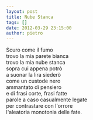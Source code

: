 ```yaml
---
layout: post
title: Nube Stanca
tags: []
date: 2012-03-29 23:15:00
author: pietro
---
```

Scuro come il fumo<br/>trovo la mia parete bianca<br/>trovo la mia nube stanca<br/>sopra cui appena potrò<br/>a suonar la lira siederò<br/>come un custode nero<br/>ammantato di pensiero<br/>e di frasi corte, frasi fatte<br/>parole a caso casualmente legate<br/>per contrastare con l'orrore<br/>l'aleatoria monotonia delle fate.
